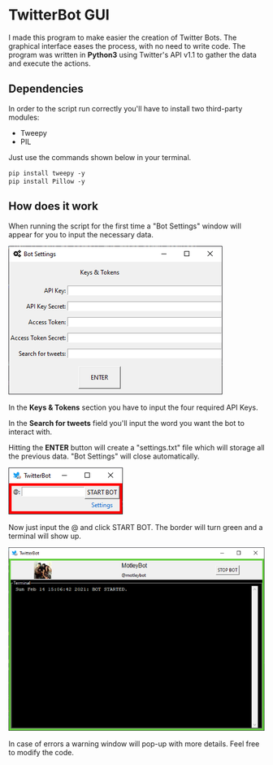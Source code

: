 # TwitterBot GUI

I made this program to make easier the creation of Twitter Bots. The graphical interface eases the process, with no need to write code.
The program was written in **Python3** using Twitter's API v1.1 to gather the data and execute the actions.


## Dependencies
In order to the script run correctly you'll have to install two third-party modules:
- Tweepy
- PIL

Just use the commands shown below in your terminal.
```
pip install tweepy -y
pip install Pillow -y
```

## How does it work

When running the script for the first time a "Bot Settings" window will appear for you to input the necessary data.

![Settings](img/settings.png "Bot Settings window.")

In the **Keys & Tokens** section you have to input the four required API Keys.

In the **Search for tweets** field you'll input the word you want the bot to interact with.

Hitting the **ENTER** button will create a "settings.txt" file which will storage all the previous data. "Bot Settings" will close automatically.

![BotGUI](img/gui.png "TwitterBot window.")

Now just input the @ and click START BOT. The border will turn green and a terminal will show up.

![BotGUI working](img/working.png "Working bot.")

In case of errors a warning window will pop-up with more details. Feel free to modify the code.